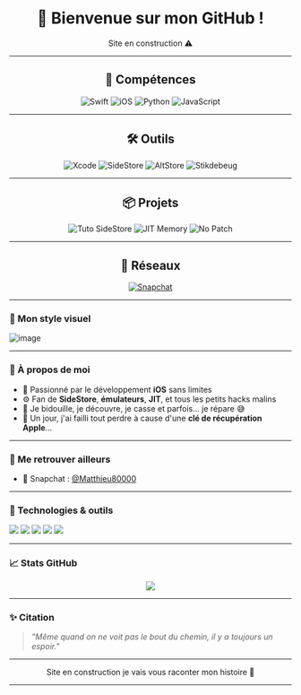 <div align="center">

# 👋 Bienvenue sur mon GitHub !

Site en construction ⚠️

</div>

---

<div align="center">

## 🧠 Compétences

![Swift](https://img.shields.io/badge/Swift-FA7343?style=for-the-badge&logo=swift&logoColor=white)
![iOS](https://img.shields.io/badge/iOS-000000?style=for-the-badge&logo=apple&logoColor=white)
![Python](https://img.shields.io/badge/Python-3670A0?style=for-the-badge&logo=python&logoColor=white)
![JavaScript](https://img.shields.io/badge/JavaScript-F7DF1E?style=for-the-badge&logo=javascript&logoColor=black)

</div>

---

<div align="center">

## 🛠️ Outils

![Xcode](https://img.shields.io/badge/Xcode-147EFB?style=for-the-badge&logo=xcode&logoColor=white)
![SideStore](https://img.shields.io/badge/SideStore-orange?style=for-the-badge&logo=app-store&logoColor=white)
![AltStore](https://img.shields.io/badge/AltStore-0088cc?style=for-the-badge&logo=icloud&logoColor=white)
![Stikdebeug](https://img.shields.io/badge/Stikdebeug-JIT_RAM-blue?style=for-the-badge)

</div>

---

<div align="center">

## 📦 Projets

![Tuto SideStore](https://img.shields.io/badge/Tutoriel-SideStore-blueviolet?style=for-the-badge)
![JIT Memory](https://img.shields.io/badge/JIT_Memory-Activé-green?style=for-the-badge)
![No Patch](https://img.shields.io/badge/Sans_Patch-%23f44336?style=for-the-badge)

</div>

---

<div align="center">

## 📱 Réseaux

[![Snapchat](https://img.shields.io/badge/Snapchat-Matthieu80000-FFFC00?style=for-the-badge&logo=snapchat&logoColor=000000)](https://www.snapchat.com/add/Matthieu80000)

</div>


---

### 📸 Mon style visuel

![image](https://github.com/user-attachments/assets/c61676ec-a2b4-4735-9c3f-13612c2074b4)





---

### 🧠 À propos de moi

- 🍏 Passionné par le développement **iOS** sans limites  
- ⚙️ Fan de **SideStore**, **émulateurs**, **JIT**, et tous les petits hacks malins  
- 🧪 Je bidouille, je découvre, je casse et parfois... je répare 😅  
- 🔐 Un jour, j'ai failli tout perdre à cause d'une **clé de récupération Apple**...

---

### 🔗 Me retrouver ailleurs

- 👻 Snapchat : [@Matthieu80000](https://snapchat.com/add/Matthieu80000)

---

### 🔧 Technologies & outils

<p>
  <img src="https://img.shields.io/badge/iOS-🖥️-black?style=flat-square" />
  <img src="https://img.shields.io/badge/Swift-FA7343?style=flat-square&logo=swift&logoColor=white" />
  <img src="https://img.shields.io/badge/SideStore-🔓-lightgrey?style=flat-square" />
  <img src="https://img.shields.io/badge/JIT-⚡️-blue?style=flat-square" />
  <img src="https://img.shields.io/badge/Émulateurs-🕹️-orange?style=flat-square" />
</p>

---

### 📈 Stats GitHub

<p align="center">
  <img src="https://github-readme-stats.vercel.app/api?username=matt80134&show_icons=true&theme=tokyonight" />
</p>

---

### ✨ Citation

> *"Même quand on ne voit pas le bout du chemin, il y a toujours un espoir."*

---

<p align="center">
  Site en construction je vais vous raconter mon histoire 🙂
</p>


---
